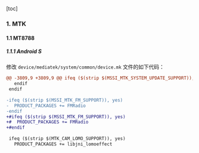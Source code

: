 [toc]

### 1. MTK

#### 1.1 MT8788

##### 1.1.1 Android S

修改 `device/mediatek/system/common/device.mk` 文件的如下代码：

```diff
@@ -3809,9 +3809,9 @@ ifeq ($(strip $(MSSI_MTK_SYSTEM_UPDATE_SUPPORT)), yes)
   endif
 endif
 
-ifeq ($(strip $(MSSI_MTK_FM_SUPPORT)), yes)
-  PRODUCT_PACKAGES += FMRadio
-endif
+#ifeq ($(strip $(MSSI_MTK_FM_SUPPORT)), yes)
+#  PRODUCT_PACKAGES += FMRadio
+#endif
 
 ifeq ($(strip $(MTK_CAM_LOMO_SUPPORT)), yes)
   PRODUCT_PACKAGES += libjni_lomoeffect
```

